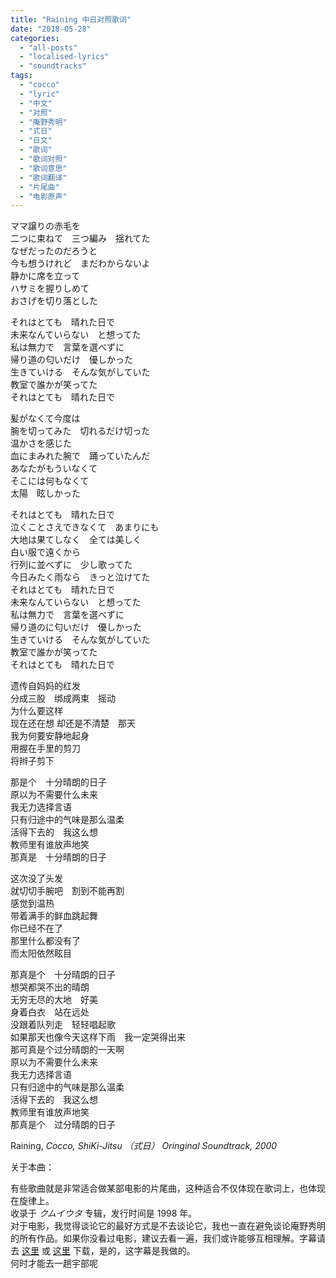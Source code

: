 ```yaml
---
title: "Raining 中日对照歌词"
date: "2018-05-28"
categories: 
  - "all-posts"
  - "localised-lyrics"
  - "soundtracks"
tags: 
  - "cocco"
  - "lyric"
  - "中文"
  - "对照"
  - "庵野秀明"
  - "式日"
  - "日文"
  - "歌词"
  - "歌词对照"
  - "歌词意思"
  - "歌词翻译"
  - "片尾曲"
  - "电影原声"
---
```


ママ譲りの赤毛を  
二つに束ねて　三つ編み　揺れてた  
なぜだったのだろうと  
今も想うけれど　まだわからないよ  
静かに席を立って  
ハサミを握りしめて  
おさげを切り落とした

それはとても　晴れた日で  
未来なんていらない　と想ってた  
私は無力で　言葉を選べずに  
帰り道の匂いだけ　優しかった  
生きていける　そんな気がしていた  
教室で誰かが笑ってた  
それはとても　晴れた日で

髪がなくて今度は  
腕を切ってみた　切れるだけ切った  
温かさを感じた  
血にまみれた腕で　踊っていたんだ  
あなたがもういなくて  
そこには何もなくて  
太陽　眩しかった

それはとても　晴れた日で  
泣くことさえできなくて　あまりにも  
大地は果てしなく　全ては美しく  
白い服で遠くから  
行列に並べずに　少し歌ってた  
今日みたく雨なら　きっと泣けてた  
それはとても　晴れた日で  
未来なんていらない　と想ってた  
私は無力で　言葉を選べずに  
帰り道のに匂いだけ　優しかった  
生きていける　そんな気がしていた  
教室で誰かが笑ってた  
それはとても　晴れた日で

遗传自妈妈的红发  
分成三股　绑成两束　摇动  
为什么要这样  
现在还在想 却还是不清楚　那天  
我为何要安静地起身  
用握在手里的剪刀  
将辫子剪下

那是个　十分晴朗的日子  
原以为不需要什么未来   
我无力选择言语  
只有归途中的气味是那么温柔  
活得下去的　我这么想  
教师里有谁放声地笑  
那真是　十分晴朗的日子

这次没了头发  
就切切手腕吧　割到不能再割  
感觉到温热  
带着满手的鲜血跳起舞  
你已经不在了  
那里什么都没有了  
而太阳依然眩目

那真是个　十分晴朗的日子  
想哭都哭不出的晴朗  
无穷无尽的大地　好美  
身着白衣　站在远处  
没跟着队列走　轻轻唱起歌  
如果那天也像今天这样下雨　我一定哭得出来  
那可真是个过分晴朗的一天啊  
原以为不需要什么未来  
我无力选择言语  
只有归途中的气味是那么温柔  
活得下去的　我这么想  
教师里有谁放声地笑  
那真是个　过分晴朗的日子

Raining, *Cocco, ShiKi-Jitsu （式日） Oringinal Soundtrack, 2000*

关于本曲：

有些歌曲就是非常适合做某部电影的片尾曲，这种适合不仅体现在歌词上，也体现在旋律上。  
收录于 *クムイウタ* 专辑，发行时间是 1998 年。  
对于电影，我觉得谈论它的最好方式是不去谈论它，我也一直在避免谈论庵野秀明的所有作品。如果你没看过电影，建议去看一遍，我们或许能够互相理解。字幕请去 [这里](http://www.zimuku.pw/detail/56088.html) 或 [这里](http://www.opensubtitles.org/en/subtitles/6241750/shiki-jitsu-zh) 下载，是的，这字幕是我做的。  
何时才能去一趟宇部呢
